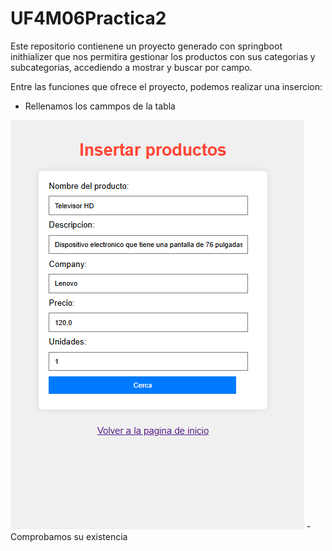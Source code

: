 # UF4M06Practica2

Este repositorio contienene un proyecto generado con springboot inithializer que nos permitira
gestionar los productos con sus categorias y subcategorias, accediendo a mostrar y buscar por
campo.


Entre las funciones que ofrece el proyecto, podemos realizar una insercion:

- Rellenamos los cammpos de la tabla
<img src="imgs/Imagen_01.png"/>
- Comprobamos su existencia




